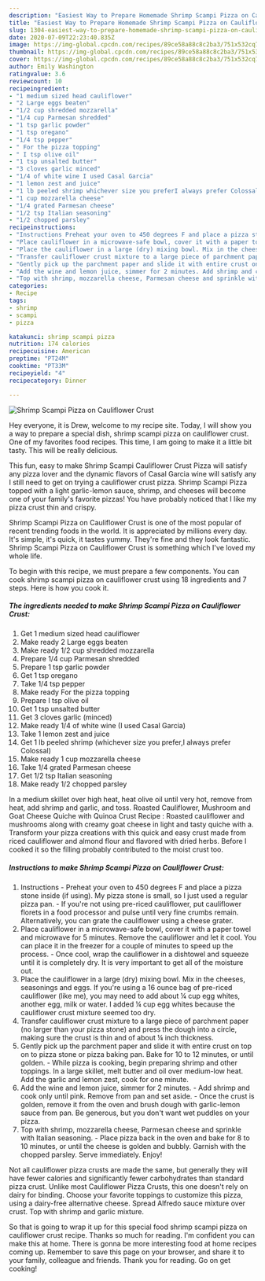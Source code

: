 ```yaml
---
description: "Easiest Way to Prepare Homemade Shrimp Scampi Pizza on Cauliflower Crust"
title: "Easiest Way to Prepare Homemade Shrimp Scampi Pizza on Cauliflower Crust"
slug: 1304-easiest-way-to-prepare-homemade-shrimp-scampi-pizza-on-cauliflower-crust
date: 2020-07-09T22:23:40.835Z
image: https://img-global.cpcdn.com/recipes/89ce58a88c8c2ba3/751x532cq70/shrimp-scampi-pizza-on-cauliflower-crust-recipe-main-photo.jpg
thumbnail: https://img-global.cpcdn.com/recipes/89ce58a88c8c2ba3/751x532cq70/shrimp-scampi-pizza-on-cauliflower-crust-recipe-main-photo.jpg
cover: https://img-global.cpcdn.com/recipes/89ce58a88c8c2ba3/751x532cq70/shrimp-scampi-pizza-on-cauliflower-crust-recipe-main-photo.jpg
author: Emily Washington
ratingvalue: 3.6
reviewcount: 10
recipeingredient:
- "1 medium sized head cauliflower"
- "2 Large eggs beaten"
- "1/2 cup shredded mozzarella"
- "1/4 cup Parmesan shredded"
- "1 tsp garlic powder"
- "1 tsp oregano"
- "1/4 tsp pepper"
- " For the pizza topping"
- " I tsp olive oil"
- "1 tsp unsalted butter"
- "3 cloves garlic minced"
- "1/4 of white wine I used Casal Garcia"
- "1 lemon zest and juice"
- "1 lb peeled shrimp whichever size you preferI always prefer Colossal"
- "1 cup mozzarella cheese"
- "1/4 grated Parmesan cheese"
- "1/2 tsp Italian seasoning"
- "1/2 chopped parsley"
recipeinstructions:
- "Instructions Preheat your oven to 450 degrees F and place a pizza stone inside (if using). My pizza stone is small, so I just used a regular pizza pan. If you&#39;re not using pre-riced cauliflower, put cauliflower florets in a food processor and pulse until very fine crumbs remain. Alternatively, you can grate the cauliflower using a cheese grater."
- "Place cauliflower in a microwave-safe bowl, cover it with a paper towel and microwave for 5 minutes. Remove the cauliflower and let it cool. You can place it in the freezer for a couple of minutes to speed up the process. Once cool, wrap the cauliflower in a dishtowel and squeeze until it is completely dry. It is very important to get all of the moisture out."
- "Place the cauliflower in a large (dry) mixing bowl. Mix in the cheeses, seasonings and eggs. If you&#39;re using a 16 ounce bag of pre-riced cauliflower (like me), you may need to add about ¼ cup egg whites, another egg, milk or water. I added ¼ cup egg whites because the cauliflower crust mixture seemed too dry."
- "Transfer cauliflower crust mixture to a large piece of parchment paper (no larger than your pizza stone) and press the dough into a circle, making sure the crust is thin and of about ¼ inch thickness."
- "Gently pick up the parchment paper and slide it with entire crust on top on to pizza stone or pizza baking pan. Bake for 10 to 12 minutes, or until golden. While pizza is cooking, begin preparing shrimp and other toppings. In a large skillet, melt butter and oil over medium-low heat. Add the garlic and lemon zest, cook for one minute."
- "Add the wine and lemon juice, simmer for 2 minutes. Add shrimp and cook only until pink. Remove from pan and set aside. Once the crust is golden, remove it from the oven and brush dough with garlic-lemon sauce from pan. Be generous, but you don&#39;t want wet puddles on your pizza."
- "Top with shrimp, mozzarella cheese, Parmesan cheese and sprinkle with Italian seasoning. Place pizza back in the oven and bake for 8 to 10 minutes, or until the cheese is golden and bubbly. Garnish with the chopped parsley. Serve immediately. Enjoy!"
categories:
- Recipe
tags:
- shrimp
- scampi
- pizza

katakunci: shrimp scampi pizza 
nutrition: 174 calories
recipecuisine: American
preptime: "PT24M"
cooktime: "PT33M"
recipeyield: "4"
recipecategory: Dinner

---
```



![Shrimp Scampi Pizza on Cauliflower Crust](https://img-global.cpcdn.com/recipes/89ce58a88c8c2ba3/751x532cq70/shrimp-scampi-pizza-on-cauliflower-crust-recipe-main-photo.jpg)

Hey everyone, it is Drew, welcome to my recipe site. Today, I will show you a way to prepare a special dish, shrimp scampi pizza on cauliflower crust. One of my favorites food recipes. This time, I am going to make it a little bit tasty. This will be really delicious.

This fun, easy to make Shrimp Scampi Cauliflower Crust Pizza will satisfy any pizza lover and the dynamic flavors of Casal Garcia wine will satisfy any I still need to get on trying a cauliflower crust pizza. Shrimp Scampi Pizza topped with a light garlic-lemon sauce, shrimp, and cheeses will become one of your family&#39;s favorite pizzas! You have probably noticed that I like my pizza crust thin and crispy.

Shrimp Scampi Pizza on Cauliflower Crust is one of the most popular of recent trending foods in the world. It is appreciated by millions every day. It's simple, it's quick, it tastes yummy. They're fine and they look fantastic. Shrimp Scampi Pizza on Cauliflower Crust is something which I've loved my whole life.


To begin with this recipe, we must prepare a few components. You can cook shrimp scampi pizza on cauliflower crust using 18 ingredients and 7 steps. Here is how you cook it.

<!--inarticleads1-->

##### The ingredients needed to make Shrimp Scampi Pizza on Cauliflower Crust:

1. Get 1 medium sized head cauliflower
1. Make ready 2 Large eggs beaten
1. Make ready 1/2 cup shredded mozzarella
1. Prepare 1/4 cup Parmesan shredded
1. Prepare 1 tsp garlic powder
1. Get 1 tsp oregano
1. Take 1/4 tsp pepper
1. Make ready  For the pizza topping
1. Prepare  I tsp olive oil
1. Get 1 tsp unsalted butter
1. Get 3 cloves garlic (minced)
1. Make ready 1/4 of white wine (I used Casal Garcia)
1. Take 1 lemon zest and juice
1. Get 1 lb peeled shrimp (whichever size you prefer,I always prefer Colossal)
1. Make ready 1 cup mozzarella cheese
1. Take 1/4 grated Parmesan cheese
1. Get 1/2 tsp Italian seasoning
1. Make ready 1/2 chopped parsley


In a medium skillet over high heat, heat olive oil until very hot, remove from heat, add shrimp and garlic, and toss. Roasted Cauliflower, Mushroom and Goat Cheese Quiche with Quinoa Crust Recipe : Roasted cauliflower and mushrooms along with creamy goat cheese in light and tasty quiche with a. Transform your pizza creations with this quick and easy crust made from riced cauliflower and almond flour and flavored with dried herbs. Before I cooked it so the filling probably contributed to the moist crust too. 

<!--inarticleads2-->

##### Instructions to make Shrimp Scampi Pizza on Cauliflower Crust:

1. Instructions - Preheat your oven to 450 degrees F and place a pizza stone inside (if using). My pizza stone is small, so I just used a regular pizza pan. - If you&#39;re not using pre-riced cauliflower, put cauliflower florets in a food processor and pulse until very fine crumbs remain. Alternatively, you can grate the cauliflower using a cheese grater.
1. Place cauliflower in a microwave-safe bowl, cover it with a paper towel and microwave for 5 minutes. Remove the cauliflower and let it cool. You can place it in the freezer for a couple of minutes to speed up the process. - Once cool, wrap the cauliflower in a dishtowel and squeeze until it is completely dry. It is very important to get all of the moisture out.
1. Place the cauliflower in a large (dry) mixing bowl. Mix in the cheeses, seasonings and eggs. If you&#39;re using a 16 ounce bag of pre-riced cauliflower (like me), you may need to add about ¼ cup egg whites, another egg, milk or water. I added ¼ cup egg whites because the cauliflower crust mixture seemed too dry.
1. Transfer cauliflower crust mixture to a large piece of parchment paper (no larger than your pizza stone) and press the dough into a circle, making sure the crust is thin and of about ¼ inch thickness.
1. Gently pick up the parchment paper and slide it with entire crust on top on to pizza stone or pizza baking pan. Bake for 10 to 12 minutes, or until golden. - While pizza is cooking, begin preparing shrimp and other toppings. In a large skillet, melt butter and oil over medium-low heat. Add the garlic and lemon zest, cook for one minute.
1. Add the wine and lemon juice, simmer for 2 minutes. - Add shrimp and cook only until pink. Remove from pan and set aside. - Once the crust is golden, remove it from the oven and brush dough with garlic-lemon sauce from pan. Be generous, but you don&#39;t want wet puddles on your pizza.
1. Top with shrimp, mozzarella cheese, Parmesan cheese and sprinkle with Italian seasoning. - Place pizza back in the oven and bake for 8 to 10 minutes, or until the cheese is golden and bubbly. Garnish with the chopped parsley. Serve immediately. Enjoy!


Not all cauliflower pizza crusts are made the same, but generally they will have fewer calories and significantly fewer carbohydrates than standard pizza crust. Unlike most Cauliflower Pizza Crusts, this one doesn&#39;t rely on dairy for binding. Choose your favorite toppings to customize this pizza, using a dairy-free alternative cheese. Spread Alfredo sauce mixture over crust. Top with shrimp and garlic mixture. 

So that is going to wrap it up for this special food shrimp scampi pizza on cauliflower crust recipe. Thanks so much for reading. I'm confident you can make this at home. There is gonna be more interesting food at home recipes coming up. Remember to save this page on your browser, and share it to your family, colleague and friends. Thank you for reading. Go on get cooking!
